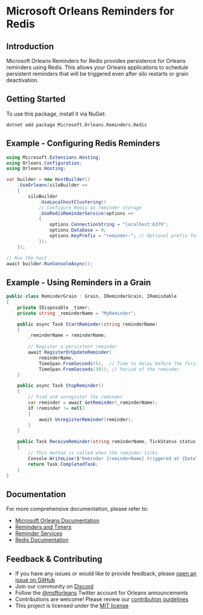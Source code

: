 # Microsoft Orleans Reminders for Redis

## Introduction
Microsoft Orleans Reminders for Redis provides persistence for Orleans reminders using Redis. This allows your Orleans applications to schedule persistent reminders that will be triggered even after silo restarts or grain deactivation.

## Getting Started
To use this package, install it via NuGet:

```shell
dotnet add package Microsoft.Orleans.Reminders.Redis
```

## Example - Configuring Redis Reminders
```csharp
using Microsoft.Extensions.Hosting;
using Orleans.Configuration;
using Orleans.Hosting;

var builder = new HostBuilder()
    .UseOrleans(siloBuilder =>
    {
        siloBuilder
            .UseLocalhostClustering()
            // Configure Redis as reminder storage
            .UseRedisReminderService(options =>
            {
                options.ConnectionString = "localhost:6379";
                options.Database = 0;
                options.KeyPrefix = "reminder-"; // Optional prefix for Redis keys
            });
    });

// Run the host
await builder.RunConsoleAsync();
```

## Example - Using Reminders in a Grain
```csharp
public class ReminderGrain : Grain, IReminderGrain, IRemindable
{
    private IDisposable _timer;
    private string _reminderName = "MyReminder";

    public async Task StartReminder(string reminderName)
    {
        _reminderName = reminderName;
        
        // Register a persistent reminder
        await RegisterOrUpdateReminder(
            reminderName,
            TimeSpan.FromSeconds(5),  // Time to delay before the first tick
            TimeSpan.FromSeconds(30)); // Period of the reminder
    }

    public async Task StopReminder()
    {
        // Find and unregister the reminder
        var reminder = await GetReminder(_reminderName);
        if (reminder != null)
        {
            await UnregisterReminder(reminder);
        }
    }

    public Task ReceiveReminder(string reminderName, TickStatus status)
    {
        // This method is called when the reminder ticks
        Console.WriteLine($"Reminder {reminderName} triggered at {DateTime.UtcNow}. Status: {status}");
        return Task.CompletedTask;
    }
}
```

## Documentation
For more comprehensive documentation, please refer to:
- [Microsoft Orleans Documentation](https://learn.microsoft.com/dotnet/orleans/)
- [Reminders and Timers](https://learn.microsoft.com/en-us/dotnet/orleans/grains/timers-and-reminders)
- [Reminder Services](https://learn.microsoft.com/en-us/dotnet/orleans/implementation/reminder-services)
- [Redis Documentation](https://redis.io/documentation)

## Feedback & Contributing
- If you have any issues or would like to provide feedback, please [open an issue on GitHub](https://github.com/dotnet/orleans/issues)
- Join our community on [Discord](https://aka.ms/orleans-discord)
- Follow the [@msftorleans](https://twitter.com/msftorleans) Twitter account for Orleans announcements
- Contributions are welcome! Please review our [contribution guidelines](https://github.com/dotnet/orleans/blob/main/CONTRIBUTING.md)
- This project is licensed under the [MIT license](https://github.com/dotnet/orleans/blob/main/LICENSE)